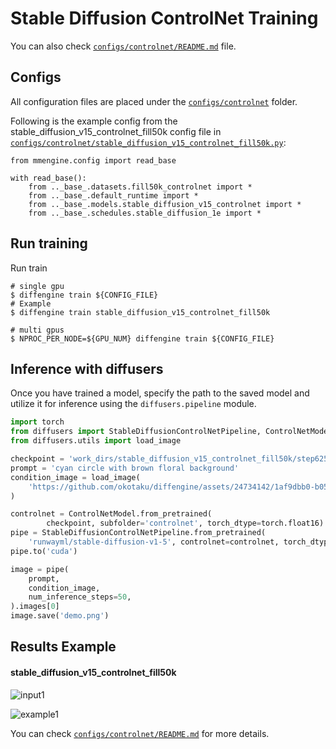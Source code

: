 # Stable Diffusion ControlNet Training

You can also check [`configs/controlnet/README.md`](https://github.com/okotaku/diffengine/tree/main/diffengine/configs/controlnet/README.md) file.

## Configs

All configuration files are placed under the [`configs/controlnet`](https://github.com/okotaku/diffengine/tree/main/diffengine/configs/controlnet/) folder.

Following is the example config from the stable_diffusion_v15_controlnet_fill50k config file in [`configs/controlnet/stable_diffusion_v15_controlnet_fill50k.py`](https://github.com/okotaku/diffengine/tree/main/diffengine/configs/controlnet/stable_diffusion_v15_controlnet_fill50k.py):

```
from mmengine.config import read_base

with read_base():
    from .._base_.datasets.fill50k_controlnet import *
    from .._base_.default_runtime import *
    from .._base_.models.stable_diffusion_v15_controlnet import *
    from .._base_.schedules.stable_diffusion_1e import *
```


## Run training

Run train

```
# single gpu
$ diffengine train ${CONFIG_FILE}
# Example
$ diffengine train stable_diffusion_v15_controlnet_fill50k

# multi gpus
$ NPROC_PER_NODE=${GPU_NUM} diffengine train ${CONFIG_FILE}
```

## Inference with diffusers

Once you have trained a model, specify the path to the saved model and utilize it for inference using the `diffusers.pipeline` module.

```py
import torch
from diffusers import StableDiffusionControlNetPipeline, ControlNetModel
from diffusers.utils import load_image

checkpoint = 'work_dirs/stable_diffusion_v15_controlnet_fill50k/step6250'
prompt = 'cyan circle with brown floral background'
condition_image = load_image(
    'https://github.com/okotaku/diffengine/assets/24734142/1af9dbb0-b056-435c-bc4b-62a823889191'
)

controlnet = ControlNetModel.from_pretrained(
        checkpoint, subfolder='controlnet', torch_dtype=torch.float16)
pipe = StableDiffusionControlNetPipeline.from_pretrained(
    'runwayml/stable-diffusion-v1-5', controlnet=controlnet, torch_dtype=torch.float16)
pipe.to('cuda')

image = pipe(
    prompt,
    condition_image,
    num_inference_steps=50,
).images[0]
image.save('demo.png')
```

## Results Example

#### stable_diffusion_v15_controlnet_fill50k

![input1](https://github.com/okotaku/diffengine/assets/24734142/1af9dbb0-b056-435c-bc4b-62a823889191)

![example1](https://github.com/okotaku/diffengine/assets/24734142/a14cc9a6-3a40-4577-bd5a-2ddbab60970d)

You can check [`configs/controlnet/README.md`](https://github.com/okotaku/diffengine/tree/main/diffengine/configs/controlnet/README.md#results-example) for more details.
